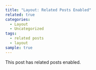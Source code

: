 ```yaml
---
title: "Layout: Related Posts Enabled"
related: true
categories:
  - Layout
  - Uncategorized
tags:
  - related posts
  - layout
sample: true
---
```


This post has related posts enabled.